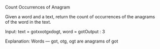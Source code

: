 Count Occurrences of Anagram

Given a word and a text, return the count of occurrences of the anagrams of the word in the text.

Input: text = gotxxotgxdogt, word = gotOutput : 3

Explanation: Words — got, otg, ogt are anagrams of got

